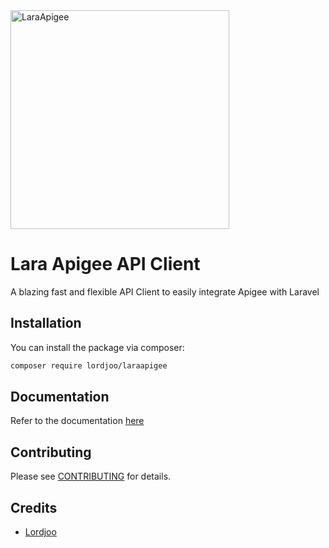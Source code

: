 <img src="https://lordjoo.github.io/laraapigee/logo.svg" alt="LaraApigee" width="350px" >


# Lara Apigee API Client
A blazing fast and flexible API Client to easily integrate Apigee with Laravel


## Installation

You can install the package via composer:

```bash
composer require lordjoo/laraapigee
```

## Documentation
Refer to the documentation [here](https://lordjoo.github.io/laraapigee/)

## Contributing
Please see [CONTRIBUTING](CONTRIBUTING.md) for details.

## Credits
- [Lordjoo](https://linkedin.com/in/lordjoo)

